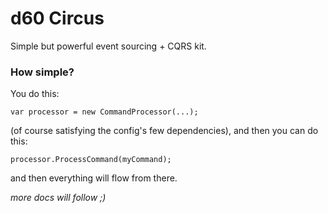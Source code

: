 # d60 Circus

Simple but powerful event sourcing + CQRS kit.

### How simple?

You do this:

    var processor = new CommandProcessor(...);

(of course satisfying the config's few dependencies), and then you can do this:

    processor.ProcessCommand(myCommand);

and then everything will flow from there.

_more docs will follow ;)_
